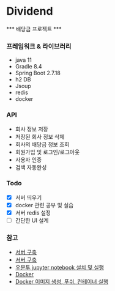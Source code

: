 # Dividend
*** 배당금 프로젝트 ***

### 프레임워크 & 라이브러리
- java 11
- Gradle 8.4
- Spring Boot 2.7.18
- h2 DB
- Jsoup
- redis
- docker

### API
- 회사 정보 저장
- 저장된 회사 정보 삭제
- 회사의 배당금 정보 조회
- 회원가입 및 로그인/로그아웃
- 사용자 인증
- 검색 자동완성

### Todo
- [x] 서버 띄우기
- [x] docker 관련 공부 및 실습
- [x] 서버 redis 설정
- [ ] 간단한 UI 설계

### 참고
 - [서버 구축](https://www.youtube.com/watch?v=HbKCxBFT2wk&list=PLRx0vPvlEmdChjc6N3JnLaX-Gihh5pHcx&index=1)
 - [서버 구축](https://velog.io/@_koiil/SpringBoot-%ED%94%84%EB%A1%9C%EC%A0%9D%ED%8A%B8-%EB%B0%B0%ED%8F%AC%ED%95%98%EA%B8%B0)
 - [우분투 jupyter notebook 설치 및 실행](https://somjang.tistory.com/entry/Python-Jupyter-Notebook-%EB%B9%84%EB%B0%80%EB%B2%88%ED%98%B8-%EB%B3%80%EA%B2%BD%ED%95%98%EB%8A%94-%EB%B0%A9%EB%B2%95)
 - [Docker](https://www.youtube.com/watch?v=M25Pl0tX8yw&list=PLlTylS8uB2fDLJRJCXqUowsOViG-ZKnWy&index=2)
 - [Docker 이미지 생성, 푸쉬, 컨테이너 실행](https://aodtns.tistory.com/115)
